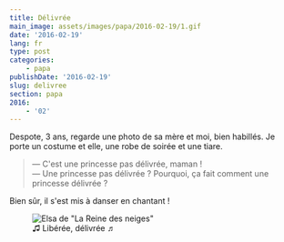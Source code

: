 ```yaml
---
title: Délivrée
main_image: assets/images/papa/2016-02-19/1.gif
date: '2016-02-19'
lang: fr
type: post
categories:
    - papa
publishDate: '2016-02-19'
slug: delivree
section: papa
2016:
    - '02'
---
```


Despote, 3 ans, regarde une photo de sa mère et moi, bien habillés. Je porte un costume et elle, une robe de soirée et une tiare.

> — C'est une princesse pas délivrée, maman !  
> — Une princesse pas délivrée ? Pourquoi, ça fait comment une princesse délivrée ?

Bien sûr, il s'est mis à danser en chantant !

<figure>
  <img src="/assets/images/papa/2016-02-19/1.gif" alt="Elsa de &quot;La Reine des neiges&quot;" />
  <figcaption>♫ Libérée, délivrée ♬</figcaption>
</figure>
